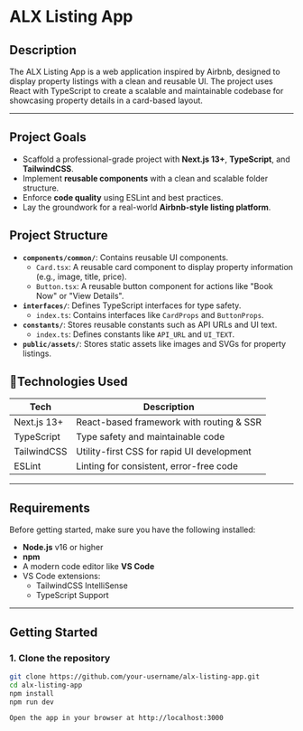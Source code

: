 # ALX Listing App

## Description
The ALX Listing App is a web application inspired by Airbnb, designed to display property listings with a clean and reusable UI. The project uses React with TypeScript to create a scalable and maintainable codebase for showcasing property details in a card-based layout.

---

## Project Goals

- Scaffold a professional-grade project with **Next.js 13+**, **TypeScript**, and **TailwindCSS**.
- Implement **reusable components** with a clean and scalable folder structure.
- Enforce **code quality** using ESLint and best practices.
- Lay the groundwork for a real-world **Airbnb-style listing platform**.

## Project Structure
- **`components/common/`**: Contains reusable UI components.
  - `Card.tsx`: A reusable card component to display property information (e.g., image, title, price).
  - `Button.tsx`: A reusable button component for actions like "Book Now" or "View Details".
- **`interfaces/`**: Defines TypeScript interfaces for type safety.
  - `index.ts`: Contains interfaces like `CardProps` and `ButtonProps`.
- **`constants/`**: Stores reusable constants such as API URLs and UI text.
  - `index.ts`: Defines constants like `API_URL` and `UI_TEXT`.
- **`public/assets/`**: Stores static assets like images and SVGs for property listings.


## 🧑Technologies Used

| Tech           | Description                                  |
|----------------|----------------------------------------------|
| Next.js 13+    | React-based framework with routing & SSR     |
| TypeScript     | Type safety and maintainable code            |
| TailwindCSS    | Utility-first CSS for rapid UI development   |
| ESLint         | Linting for consistent, error-free code      |

---

## Requirements

Before getting started, make sure you have the following installed:

- **Node.js** v16 or higher
- **npm**
- A modern code editor like **VS Code**
- VS Code extensions:
  - TailwindCSS IntelliSense
  - TypeScript Support

---

## Getting Started

### 1. Clone the repository

```bash
git clone https://github.com/your-username/alx-listing-app.git
cd alx-listing-app
npm install
npm run dev

Open the app in your browser at http://localhost:3000
